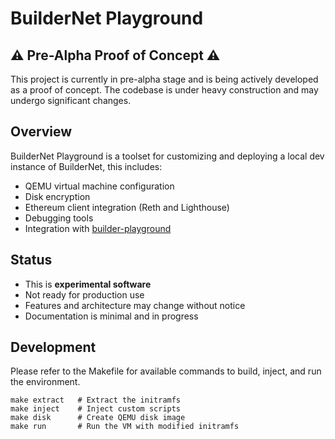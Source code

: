 # BuilderNet Playground

## ⚠️ Pre-Alpha Proof of Concept ⚠️

This project is currently in pre-alpha stage and is being actively developed as a proof of concept. The codebase is under heavy construction and may undergo significant changes.

## Overview

BuilderNet Playground is a toolset for customizing and deploying a local dev instance of BuilderNet, this includes:

- QEMU virtual machine configuration
- Disk encryption
- Ethereum client integration (Reth and Lighthouse)
- Debugging tools
- Integration with [builder-playground](https://github.com/flashbots/builder-playground)

## Status

- This is **experimental software**
- Not ready for production use
- Features and architecture may change without notice
- Documentation is minimal and in progress

## Development

Please refer to the Makefile for available commands to build, inject, and run the environment.

```
make extract   # Extract the initramfs
make inject    # Inject custom scripts
make disk      # Create QEMU disk image
make run       # Run the VM with modified initramfs
```
